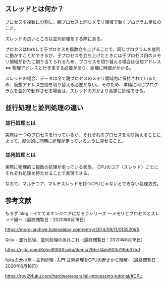 # 
## スレッドとは何か？
プロセスを複数に分割し、親プロセスと同じメモリ領域で動くプログラム単位のこと。

スレッドの良いところは並列処理をする際にある。

プロセスはforkして子プロセスを複数立ち上げることで、同じプログラムを並列に動かすことができるが、子プロセスを立ち上げたときには子プロセス用のメモリ領域が新たに割り当てられるため、プロセスを切り替える場合は仮想アドレス ⇔ 物理アドレスと行き来する必要があり、処理に時間がかかる。

スレッドの場合、データは全て親プロセスのメモリ領域内に保持されているため、仮想アドレス空間を切り替える必要がない。
そのため、単純に同じプログラムを並列で動作させる場合は、スレッドの方がより高速に処理できる。

## 並行処理と並列処理の違い
### 並行処理とは
実際は一つのプロセスを行っているが、それぞれのプロセスを切り換えることによって、擬似的に同時に処理が走っているように見せること。

### 並列処理とは
実際に物理的に複数の処理が走っている状態。
CPUのコア（スレッド）ごとにそれぞれ処理を持たせることで実現できる。

なので、マルチコア、マルチスレッドを持つCPUじゃないとできない処理方式。

<!-- ## 並行処理と並列処理は何のためにあるの？ -->

## 参考文献
もろず blog - イケてるエンジニアになろうシリーズ 〜メモリとプロセスとスレッド編〜（最終閲覧日：2020年8月18日）

https://moro-archive.hatenablog.com/entry/2014/09/11/013520#5

Qiita - 並行処理、並列処理のあれこれ（最終閲覧日：2020年8月18日）

https://qiita.com/Kohei909Otsuka/items/26be74de803d195b37bd

fukuの犬小屋 - 並列処理 -入門 並列処理をCPUの歴史から理解-（最終閲覧日：2020年8月18日）

https://roy29fuku.com/hardware/parallel-processing-tutorial/#CPU
